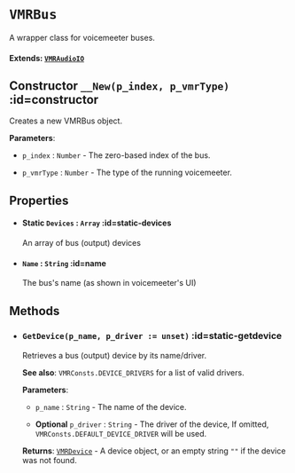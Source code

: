 # `VMRBus`  <!-- {docsify-ignore-all} -->

  A wrapper class for voicemeeter buses.

#### Extends: [`VMRAudioIO`](/classes/vmraudioio)
## Constructor `__New(p_index, p_vmrType)` :id=constructor
  Creates a new VMRBus object.

  **Parameters**:
  - `p_index` : `Number` - The zero-based index of the bus.

  - `p_vmrType` : `Number` - The type of the running voicemeeter.


## Properties
* #### **Static** `Devices` : `Array` :id=static-devices
  An array of bus (output) devices
* #### `Name` : `String` :id=name
  The bus's name (as shown in voicemeeter's UI)

## Methods
* ### `GetDevice(p_name, p_driver := unset)` :id=static-getdevice
  Retrieves a bus (output) device by its name/driver.
  
  
  **See also**:
  `VMRConsts.DEVICE_DRIVERS` for a list of valid drivers.

  **Parameters**:
  - `p_name` : `String` - The name of the device.

  - **Optional** `p_driver` : `String` - The driver of the device, If omitted, `VMRConsts.DEFAULT_DEVICE_DRIVER` will be used.

  **Returns**: [`VMRDevice`](/classes/vmrdevice) - A device object, or an empty string `""` if the device was not found.